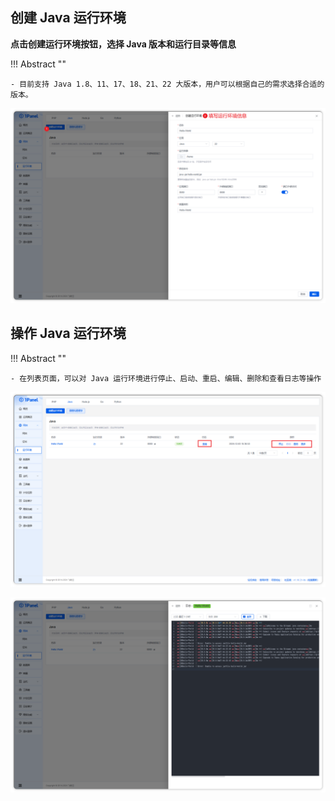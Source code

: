 ## 创建 Java 运行环境

**点击创建运行环境按钮，选择 Java 版本和运行目录等信息**

!!! Abstract ""

    - 目前支持 Java 1.8、11、17、18、21、22 大版本，用户可以根据自己的需求选择合适的版本。

![runtime_java_create.png](../../img/websites/runtime_java_create.png)

## 操作 Java 运行环境

!!! Abstract ""

    - 在列表页面，可以对 Java 运行环境进行停止、启动、重启、编辑、删除和查看日志等操作

![runtime_java_list.png](../../img/websites/runtime_java_list.png)

![runtime_java_log.png](../../img/websites/runtime_java_log.png)
